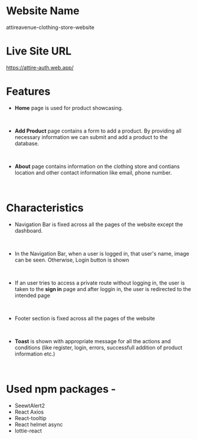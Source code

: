 # Website Name
attireavenue-clothing-store-website

# Live Site URL
https://attire-auth.web.app/

# Features
* **Home** page is used for product showcasing.
<br>

* **Add Product** page contains a form to add a product. By providing all necessary information we can submit and add a product to the database.
<br>

* **About** page contains information on the clothing store and contians location and other contact information like email, phone number.
<br>

# Characteristics
* Navigation Bar is fixed across all the pages of the website except the dashboard.
<br>

* In the Navigation Bar, when a user is logged in, that user's name, image can be seen. Otherwise, Login button is shown
<br>

* If an user tries to access a private route without logging in, the user is taken to the **sign in** page and after loggin in, the user is redirected to the intended page
<br>

* Footer section is fixed across all the pages of the website
<br>

* **Toast** is shown with appropriate message for all the actions and conditions (like register, login, errors, successfull addition of product information etc.)
<br>


# Used npm packages -
* SeewtAlert2
* React Axios
* React-tooltip
* React helmet async
* lottie-react

